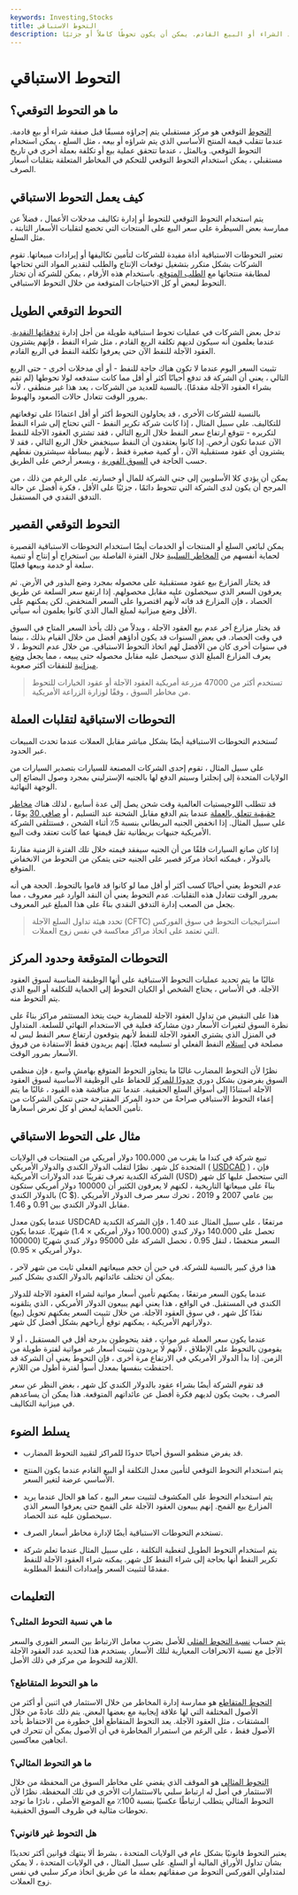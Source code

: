 ```yaml
---
keywords: Investing,Stocks
title: التحوط الاستباقي
description: التحوط التوقعي هو معاملة مستقبلية تُستخدم لتأمين الأسعار عند الشراء أو البيع القادم. يمكن أن يكون تحوطًا كاملاً أو جزئيًا.
---
```


# التحوط الاستباقي
## ما هو التحوط التوقعي؟

[التحوط](/hedge) التوقعي هو مركز مستقبلي يتم إجراؤه مسبقًا قبل صفقة شراء أو بيع قادمة. عندما تتقلب قيمة المنتج الأساسي الذي يتم شراؤه أو بيعه ، مثل السلع ، يمكن استخدام التحوط التوقعي. وبالمثل ، عندما تتحقق عملية بيع أو تكلفة بعملة أخرى في تاريخ مستقبلي ، يمكن استخدام التحوط التوقعي للتحكم في المخاطر المتعلقة بتقلبات أسعار الصرف.

## كيف يعمل التحوط الاستباقي

يتم استخدام التحوط التوقعي للتحوط أو إدارة تكاليف مدخلات الأعمال ، فضلاً عن ممارسة بعض السيطرة على سعر البيع على المنتجات التي تخضع لتقلبات الأسعار الثابتة ، مثل السلع.

تعتبر التحوطات الاستباقية أداة مفيدة للشركات لتأمين تكاليفها أو إيرادات مبيعاتها. تقوم الشركات بشكل متكرر بتشغيل توقعات الإنتاج والطلب لتقدير المواد التي تحتاجها لمطابقة منتجاتها مع [الطلب المتوقع](/demand-schedule). باستخدام هذه الأرقام ، يمكن للشركة أن تختار التحوط لبعض أو كل الاحتياجات المتوقعة من خلال التحوط الاستباقي.

## التحوط التوقعي الطويل

تدخل بعض الشركات في عمليات تحوط استباقية طويلة من أجل إدارة [تدفقاتها النقدية](/cashflow). عندما يعلمون أنه سيكون لديهم تكلفة الربع القادم ، مثل شراء النفط ، فإنهم يشترون العقود الآجلة للنفط الآن حتى يعرفوا تكلفة النفط في الربع القادم.

تثبيت السعر اليوم عندما لا تكون هناك حاجة للنفط - أو أي مدخلات أخرى - حتى الربع التالي ، يعني أن الشركة قد تدفع أحيانًا أكثر أو أقل مما كانت ستدفعه لولا تحوطها (لم تقم بشراء العقود الآجلة مقدمًا). بالنسبة للعديد من الشركات ، يعد هذا غير منطقي ، لأنه بمرور الوقت تتعادل حالات الصعود والهبوط.

بالنسبة للشركات الأخرى ، قد يحاولون التحوط أكثر أو أقل اعتمادًا على توقعاتهم للتكاليف. على سبيل المثال ، إذا كانت شركة تكرير النفط - التي تحتاج إلى شراء النفط لتكريره - تتوقع ارتفاع سعر النفط خلال الربع التالي ، فقد تشتري العقود الآجلة للنفط الآن عندما تكون أرخص. إذا كانوا يعتقدون أن النفط سينخفض خلال الربع التالي ، فقد لا يشترون أي عقود مستقبلية الآن ، أو كمية صغيرة فقط ، لأنهم ببساطة سيشترون نفطهم حسب الحاجة في [السوق الفورية](/spotmarket) ، وبسعر أرخص على الطريق.

يمكن أن يؤدي كلا الأسلوبين إلى جني الشركة للمال أو خسارته. على الرغم من ذلك ، من المرجح أن يكون لدى الشركة التي تتحوط دائمًا ، جزئيًا على الأقل ، فكرة أفضل عن حالة التدفق النقدي في المستقبل.

## التحوط التوقعي القصير

يمكن لبائعي السلع أو المنتجات أو الخدمات أيضًا استخدام التحوطات الاستباقية القصيرة لحماية أنفسهم من [المخاطر السلبية](/downsiderisk) خلال الفترة الفاصلة بين استخراج أو إنتاج أو تنمية سلعة أو خدمة وبيعها فعليًا.

قد يختار المزارع بيع عقود مستقبلية على محصوله بمجرد وضع البذور في الأرض. ثم يعرفون السعر الذي سيحصلون عليه مقابل محصولهم. إذا ارتفع سعر السلعة عن طريق الحصاد ، فإن المزارع قد فاته لأنهم اقتصروا على السعر المنخفض. لكن يمكنهم على الأقل وضع ميزانية لمبلغ المال الذي كانوا يعلمون أنه سيأتي.

قد يختار مزارع آخر عدم بيع العقود الآجلة ، وبدلاً من ذلك يأخذ السعر المتاح في السوق في وقت الحصاد. في بعض السنوات قد يكون أداؤهم أفضل من خلال القيام بذلك ، بينما في سنوات أخرى كان من الأفضل لهم اتخاذ التحوط الاستباقي. من خلال عدم التحوط ، لا يعرف المزارع المبلغ الذي سيحصل عليه مقابل محصوله حتى يبيعه ، مما يجعل [وضع ميزانية](/budget) للنفقات أكثر صعوبة.

> تستخدم أكثر من 47000 مزرعة أمريكية العقود الآجلة أو عقود الخيارات للتحوط من مخاطر السوق ، وفقًا لوزارة الزراعة الأمريكية.

>

## التحوطات الاستباقية لتقلبات العملة

تُستخدم التحوطات الاستباقية أيضًا بشكل مباشر مقابل العملات عندما تحدث المبيعات عبر الحدود.

على سبيل المثال ، تقوم إحدى الشركات المصنعة للسيارات بتصدير السيارات من الولايات المتحدة إلى إنجلترا وسيتم الدفع لها بالجنيه الإسترليني بمجرد وصول البضائع إلى الوجهة النهائية.

قد تتطلب اللوجيستيات العالمية وقت شحن يصل إلى عدة أسابيع ، لذلك هناك [مخاطر حقيقية تتعلق بالعملة](/currencyrisk) عندما يتم الدفع مقابل الشحنة عند التسليم ، أو [صافي 30](/1-10net30) يومًا ، على سبيل المثال. إذا انخفض الجنيه البريطاني بنسبة 5٪ أثناء الشحن ، فستتلقى الشركة الأمريكية جنيهات بريطانية تقل قيمتها عما كانت تعتقد وقت البيع.

إذا كان صانع السيارات قلقًا من أن الجنيه سيفقد قيمته خلال تلك الفترة الزمنية مقارنةً بالدولار ، فيمكنه اتخاذ مركز قصير على الجنيه حتى يتمكن من التحوط من الانخفاض المتوقع.

عدم التحوط يعني أحيانًا كسب أكثر أو أقل مما لو كانوا قد قاموا بالتحوط. الحجة هي أنه بمرور الوقت تتعادل هذه التقلبات. عدم التحوط يعني أن النقد الوارد غير معروف ، مما يجعل من الصعب إدارة التدفق النقدي بناءً على هذا المبلغ غير المعروف.

> تحدد هيئة تداول السلع الآجلة (CFTC) استراتيجيات التحوط في سوق الفوركس التي تعتمد على اتخاذ مراكز معاكسة في نفس زوج العملات.

>

## التحوطات المتوقعة وحدود المركز

غالبًا ما يتم تحديد عمليات التحوط الاستباقية على أنها الوظيفة المناسبة لسوق العقود الآجلة. في الأساس ، يحتاج الشخص أو الكيان التحوط إلى الحماية للتكلفة أو البيع الذي يتم التحوط منه.

هذا على النقيض من تداول العقود الآجلة للمضاربة حيث يتخذ المستثمر مراكز بناءً على نظرة السوق لتغيرات الأسعار دون مشاركة فعلية في الاستخدام النهائي للسلعة. المتداول في المنزل الذي يشتري العقود الآجلة للنفط لأنهم يتوقعون ارتفاع سعر النفط ليس له مصلحة في [استلام](/delivery) النفط الفعلي أو تسليمه فعليًا. إنهم يريدون فقط الاستفادة من فروق الأسعار بمرور الوقت.

نظرًا لأن التحوط المضارب غالبًا ما يتجاوز التحوط المتوقع بهامش واسع ، فإن منظمي السوق يفرضون بشكل دوري [حدودًا للمركز](/positionlimit) للحفاظ على الوظيفة الأساسية لسوق العقود الآجلة استنادًا إلى أسواق السلع الحقيقية. عندما تتم مناقشة هذه القيود ، غالبًا ما يتم إعفاء التحوط الاستباقي صراحةً من حدود المركز المقترحة حتى تتمكن الشركات من تأمين الحماية لبعض أو كل تعرض أسعارها.

## مثال على التحوط الاستباقي

تبيع شركة في كندا ما يقرب من 100،000 دولار أمريكي من المنتجات في الولايات المتحدة كل شهر. نظرًا لتقلب الدولار الكندي والدولار الأمريكي ( [USDCAD](/usd-cad-us-dollar-canadian-dollar-currency-pair) ) ، فإن الشركة الكندية تعرف تقريبًا عدد الدولارات الأمريكية (USD) التي ستحصل عليها كل شهر بناءً على مبيعاتها التاريخية ، لكنهم لا يعرفون الكثير أن 100000 دولار أمريكي ستكون بالدولار الكندي (C $). بين عامي 2007 و 2019 ، تحرك سعر صرف الدولار الأمريكي مقابل الدولار الكندي بين 0.91 و 1.46.

عندما يكون معدل USDCAD مرتفعًا ، على سبيل المثال عند 1.40 ، فإن الشركة الكندية تحصل على 140.000 دولار كندي (100.000 دولار أمريكي × 1.4) شهريًا. عندما يكون السعر منخفضًا ، لنقل 0.95 ، تحصل الشركة على 95000 دولار كندي شهريًا (100000 دولار أمريكي × 0.95).

هذا فرق كبير بالنسبة للشركة. في حين أن حجم مبيعاتهم الفعلي ثابت من شهر لآخر ، يمكن أن تختلف عائداتهم بالدولار الكندي بشكل كبير.

عندما يكون السعر مرتفعًا ، يمكنهم تأمين أسعار مواتية لشراء العقود الآجلة للدولار الكندي في المستقبل. في الواقع ، هذا يعني أنهم يبيعون الدولار الأمريكي ، الذي يتلقونه نقدًا كل شهر ، في سوق العقود الآجلة. من خلال تثبيت السعر يمكنهم تحويل (بيع) دولاراتهم الأمريكية ، يمكنهم توقع أرباحهم بشكل أفضل كل شهر.

عندما يكون سعر العملة غير مواتٍ ، فقد يتحوطون بدرجة أقل في المستقبل ، أو لا يقومون بالتحوط على الإطلاق ، لأنهم لا يريدون تثبيت أسعار غير مواتية لفترة طويلة من الزمن. إذا بدأ الدولار الأمريكي في الارتفاع مرة أخرى ، فإن التحوط يعني أن الشركة قد احتفظت بنفسها بمعدل أسوأ لفترة أطول من اللازم.

قد تقوم الشركة أيضًا بشراء عقود بالدولار الكندي كل شهر ، بغض النظر عن سعر الصرف ، بحيث يكون لديهم فكرة أفضل عن عائداتهم المتوقعة. هذا يمكن أن يساعدهم في ميزانية التكاليف.

## يسلط الضوء

- قد يفرض منظمو السوق أحيانًا حدودًا للمراكز لتقييد التحوط المضارب.

- يتم استخدام التحوط التوقعي لتأمين معدل التكلفة أو البيع القادم عندما يكون المنتج الأساسي عرضة لتغير السعر.

- يتم استخدام التحوط على المكشوف لتثبيت سعر البيع ، كما هو الحال عندما يريد المزارع بيع القمح. إنهم يبيعون العقود الآجلة على القمح حتى يعرفوا السعر الذي سيحصلون عليه عند الحصاد.

- تستخدم التحوطات الاستباقية أيضًا لإدارة مخاطر أسعار الصرف.

- يتم استخدام التحوط الطويل لتغطية التكلفة ، على سبيل المثال عندما تعلم شركة تكرير النفط أنها بحاجة إلى شراء النفط كل شهر. يمكنه شراء العقود الآجلة للنفط مقدمًا لتثبيت السعر وإمدادات النفط المطلوبة.

## التعليمات

### ما هي نسبة التحوط المثلى؟

يتم حساب [نسبة التحوط المثلى](/hedgeratio) للأصل بضرب معامل الارتباط بين السعر الفوري والسعر الآجل مع نسبة الانحرافات المعيارية لتلك الأسعار. يستخدم هذا لتحديد عدد العقود الآجلة اللازمة للتحوط من مركز في ذلك الأصل.

### ما هو التحوط المتقاطع؟

[التحوط المتقاطع](/crosshedge) هو ممارسة إدارة المخاطر من خلال الاستثمار في اثنين أو أكثر من الأصول المختلفة التي لها علاقة إيجابية مع بعضها البعض. يتم ذلك عادةً من خلال المشتقات ، مثل العقود الآجلة. يعد التحوط المتقاطع أقل خطورة من الاحتفاظ بأحد الأصول فقط ، على الرغم من استمرار المخاطرة في أن الأصول يمكن أن تتحرك في اتجاهين معاكسين.

### ما هو التحوط المثالي؟

[التحوط المثالي](/perfecthedge) هو الموقف الذي يقضي على مخاطر السوق من المحفظة من خلال الاستثمار في أصل له ارتباط سلبي بالاستثمارات الأخرى في تلك المحفظة. نظرًا لأن التحوط المثالي يتطلب ارتباطًا عكسيًا بنسبة 100٪ مع الموضع الأصلي ، نادرًا ما توجد تحوطات مثالية في ظروف السوق الحقيقية.

### هل التحوط غير قانوني؟

يعتبر التحوط قانونيًا بشكل عام في الولايات المتحدة ، بشرط ألا ينتهك قوانين أكثر تحديدًا بشأن تداول الأوراق المالية أو السلع. على سبيل المثال ، في الولايات المتحدة ، لا يمكن لمتداولي الفوركس التحوط من صفقاتهم بعملة ما عن طريق اتخاذ مركز سلبي في نفس زوج العملات.

